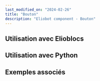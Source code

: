 ```yaml
---
last_modified_on: "2024-02-26"
title: "Bouton"
description: "Eliobot component - Bouton"
---
```



## Utilisation avec Elioblocs

## Utilisation avec Python

## Exemples associés
